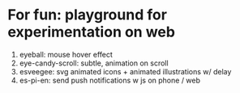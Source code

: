 # For fun: playground for experimentation on web

1. eyeball: mouse hover effect
2. eye-candy-scroll: subtle, animation on scroll
3. esveegee: svg animated icons + animated illustrations w/ delay
4. es-pi-en: send push notifications w js on phone / web